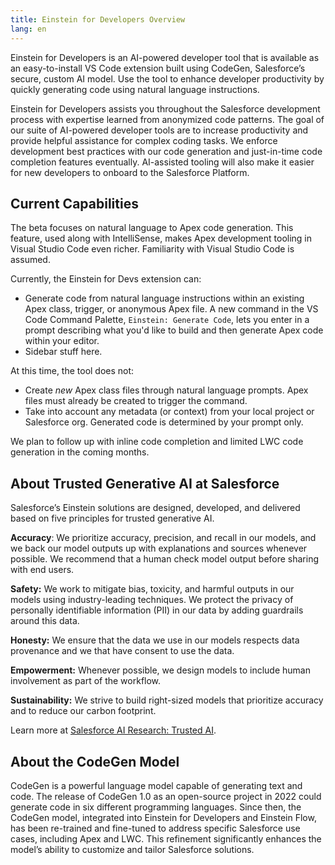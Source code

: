 ```yaml
---
title: Einstein for Developers Overview
lang: en
---
```


Einstein for Developers is an AI-powered developer tool that is available as an easy-to-install VS Code extension built using CodeGen, Salesforce’s secure, custom AI model. Use the tool to enhance developer productivity by quickly generating code using natural language instructions.

Einstein for Developers assists you throughout the Salesforce development process with expertise learned from anonymized code patterns. The goal of our suite of AI-powered developer tools are to increase productivity and provide helpful assistance for complex coding tasks. We enforce development best practices with our code generation and just-in-time code completion features eventually. AI-assisted tooling will also make it easier for new developers to onboard to the Salesforce Platform.

## Current Capabilities

The beta focuses on natural language to Apex code generation. This feature, used along with IntelliSense, makes Apex development tooling in Visual Studio Code even richer. Familiarity with Visual Studio Code is assumed.

Currently, the Einstein for Devs extension can:

- Generate code from natural language instructions within an existing Apex class, trigger, or anonymous Apex file. A new command in the VS Code Command Palette, `Einstein: Generate Code`, lets you enter in a prompt describing what you'd like to build and then generate Apex code within your editor.
- Sidebar stuff here.

At this time, the tool does not:

- Create _new_ Apex class files through natural language prompts. Apex files must already be created to trigger the command.
- Take into account any metadata (or context) from your local project or Salesforce org. Generated code is determined by your prompt only.

We plan to follow up with inline code completion and limited LWC code generation in the coming months.

## About Trusted Generative AI at Salesforce

Salesforce’s Einstein solutions are designed, developed, and delivered based on five principles for trusted generative AI.

**Accuracy**: We prioritize accuracy, precision, and recall in our models, and we back our model outputs up with explanations and sources whenever possible. We recommend that a human check model output before sharing with end users.

**Safety:** We work to mitigate bias, toxicity, and harmful outputs in our models using industry-leading techniques. We protect the privacy of personally identifiable information (PII) in our data by adding guardrails around this data.

**Honesty:** We ensure that the data we use in our models respects data provenance and we that have consent to use the data.

**Empowerment:** Whenever possible, we design models to include human involvement as part of the workflow.

**Sustainability:** We strive to build right-sized models that prioritize accuracy and to reduce our carbon footprint.

Learn more at [Salesforce AI Research: Trusted AI](https://www.salesforceairesearch.com/trusted-ai).

## About the CodeGen Model

CodeGen is a powerful language model capable of generating text and code. The release of CodeGen 1.0 as an open-source project in 2022 could generate code in six different programming languages. Since then, the CodeGen model, integrated into Einstein for Developers and Einstein Flow, has been re-trained and fine-tuned to address specific Salesforce use cases, including Apex and LWC. This refinement significantly enhances the model’s ability to customize and tailor Salesforce solutions.
